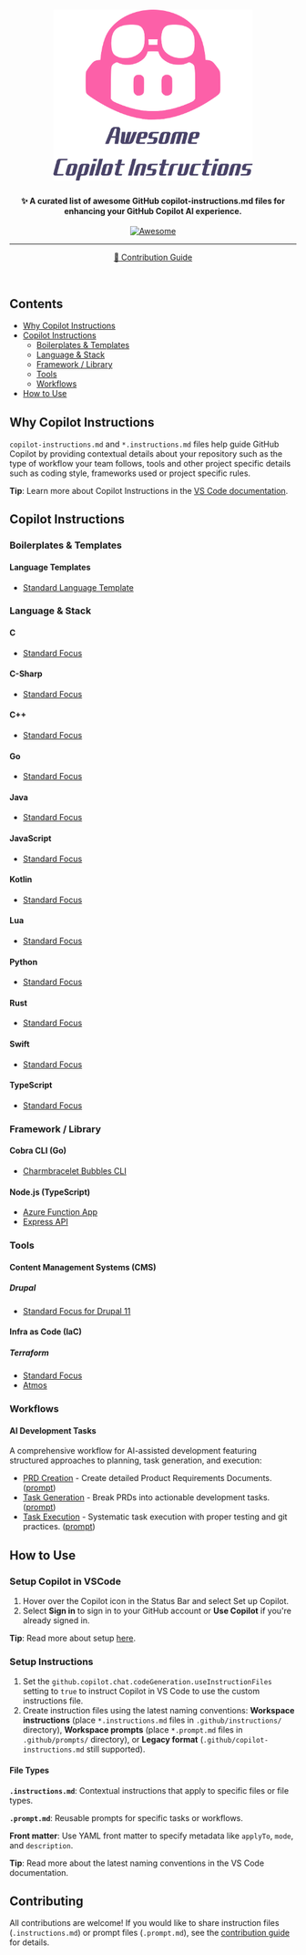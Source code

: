 <h1 align="center">
  <img src="./imgs/awesome-github-copilot.svg" alt="Awesome Copilot Instructions" height="300">
</h1>

<h4 align="center">✨ A curated list of awesome GitHub copilot-instructions.md files for enhancing your GitHub Copilot AI experience.</h4>

<p align="center">
  <a href="https://awesome.re">
    <img src="https://awesome.re/badge-flat2.svg" alt="Awesome">
  </a>
</p>

<hr>
<p align="center">
 <a href="CONTRIBUTING.md">📖 Contribution Guide</a>
</p>
<br>

## Contents

- [Why Copilot Instructions](#why-copilot-instructions)
- [Copilot Instructions](#copilot-instructions)
  - [Boilerplates & Templates](#boilerplates--templates)
  - [Language & Stack](#language--stack)
  - [Framework / Library](#framework--library)
  - [Tools](#tools)
  - [Workflows](#workflows)
- [How to Use](#how-to-use)

## Why Copilot Instructions

`copilot-instructions.md` and `*.instructions.md` files help guide GitHub Copilot by providing contextual details about your repository such as the type of workflow your team follows, tools and other project specific details such as coding style, frameworks used or project specific rules.

**Tip**: Learn more about Copilot Instructions in the [VS Code documentation](https://code.visualstudio.com/docs/copilot/copilot-customization).

## Copilot Instructions

### Boilerplates & Templates

#### Language Templates

- [Standard Language Template](https://github.com/osiris/awesome-copilot-instructions/blob/main/instructions/templates/standard-language/copilot-instructions.md)

### Language & Stack

#### C

- [Standard Focus](https://github.com/osiris/awesome-copilot-instructions/blob/main/instructions/languages/c/standard-focus/copilot-instructions.md)

#### C-Sharp

- [Standard Focus](https://github.com/osiris/awesome-copilot-instructions/blob/main/instructions/languages/csharp/standard-focus/copilot-instructions.md)

#### C++

- [Standard Focus](https://github.com/osiris/awesome-copilot-instructions/blob/main/instructions/languages/cplusplus/standard-focus/copilot-instructions.md)

#### Go

- [Standard Focus](https://github.com/osiris/awesome-copilot-instructions/blob/main/instructions/languages/go/standard-focus/copilot-instructions.md)

#### Java

- [Standard Focus](https://github.com/osiris/awesome-copilot-instructions/blob/main/instructions/languages/java/standard-focus/copilot-instructions.md)

#### JavaScript

- [Standard Focus](https://github.com/osiris/awesome-copilot-instructions/blob/main/instructions/languages/javascript/standard-focus/copilot-instructions.md)

#### Kotlin

- [Standard Focus](https://github.com/osiris/awesome-copilot-instructions/blob/main/instructions/languages/kotlin/standard-focus/copilot-instructions.md)

#### Lua

- [Standard Focus](https://github.com/osiris/awesome-copilot-instructions/blob/main/instructions/languages/lua/standard-focus/copilot-instructions.md)

#### Python

- [Standard Focus](https://github.com/osiris/awesome-copilot-instructions/blob/main/instructions/languages/python/standard-focus/copilot-instructions.md)

#### Rust

- [Standard Focus](https://github.com/osiris/awesome-copilot-instructions/blob/main/instructions/languages/rust/standard-focus/copilot-instructions.md)

#### Swift

- [Standard Focus](https://github.com/osiris/awesome-copilot-instructions/blob/main/instructions/languages/swift/standard-focus/copilot-instructions.md)

#### TypeScript

- [Standard Focus](https://github.com/osiris/awesome-copilot-instructions/blob/main/instructions/languages/typescript/standard-focus/copilot-instructions.md)

### Framework / Library

#### Cobra CLI (Go)

- [Charmbracelet Bubbles CLI](https://github.com/osiris/awesome-copilot-instructions/blob/main/instructions/frameworks/cobra-cli-go/charmbracelet-cli/copilot-instructions.md)

#### Node.js (TypeScript)

- [Azure Function App](https://github.com/osiris/awesome-copilot-instructions/blob/main/instructions/frameworks/nodejs-typescript/azure-function-app/copilot-instructions.md)
- [Express API](https://github.com/osiris/awesome-copilot-instructions/blob/main/instructions/frameworks/nodejs-typescript/express-api/copilot-instructions.md)

### Tools

#### Content Management Systems (CMS)

##### Drupal

- [Standard Focus for Drupal 11](https://github.com/osiris/awesome-copilot-instructions/blob/main/instructions/tools/cms/drupal/11/standard-focus/copilot-instructions.md)

#### Infra as Code (IaC)

##### Terraform

- [Standard Focus](https://github.com/osiris/awesome-copilot-instructions/blob/main/instructions/tools/infra-as-code/terraform/standard-focus/copilot-instructions.md)
- [Atmos](https://github.com/osiris/awesome-copilot-instructions/blob/main/instructions/tools/infra-as-code/terraform/atmos/copilot-instructions.md)

### Workflows

#### AI Development Tasks

A comprehensive workflow for AI-assisted development featuring structured approaches to planning, task generation, and execution:

- [PRD Creation](https://github.com/osiris/awesome-copilot-instructions/blob/main/instructions/workflows/ai-development-tasks/prd-creation/prd-creation.instructions.md) - Create detailed Product Requirements Documents. ([prompt](https://github.com/osiris/awesome-copilot-instructions/blob/main/instructions/workflows/ai-development-tasks/prd-creation/prd-creation.prompt.md))
- [Task Generation](https://github.com/osiris/awesome-copilot-instructions/blob/main/instructions/workflows/ai-development-tasks/task-generation/task-generation.instructions.md) - Break PRDs into actionable development tasks. ([prompt](https://github.com/osiris/awesome-copilot-instructions/blob/main/instructions/workflows/ai-development-tasks/task-generation/task-generation.prompt.md))
- [Task Execution](https://github.com/osiris/awesome-copilot-instructions/blob/main/instructions/workflows/ai-development-tasks/task-execution/task-execution.instructions.md) - Systematic task execution with proper testing and git practices. ([prompt](https://github.com/osiris/awesome-copilot-instructions/blob/main/instructions/workflows/ai-development-tasks/task-execution/task-execution.prompt.md))

## How to Use

### Setup Copilot in VSCode

1. Hover over the Copilot icon in the Status Bar and select Set up Copilot.
2. Select **Sign in** to sign in to your GitHub account or **Use Copilot** if you're already signed in.

**Tip**: Read more about setup [here](https://code.visualstudio.com/docs/copilot/setup).

### Setup Instructions

1. Set the `github.copilot.chat.codeGeneration.useInstructionFiles` setting to `true` to instruct Copilot in VS Code to use the custom instructions file.
2. Create instruction files using the latest naming conventions: **Workspace instructions** (place `*.instructions.md` files in `.github/instructions/` directory), **Workspace prompts** (place `*.prompt.md` files in `.github/prompts/` directory), or **Legacy format** (`.github/copilot-instructions.md` still supported).

#### File Types

**`.instructions.md`**: Contextual instructions that apply to specific files or file types.

**`.prompt.md`**: Reusable prompts for specific tasks or workflows.

**Front matter**: Use YAML front matter to specify metadata like `applyTo`, `mode`, and `description`.

**Tip**: Read more about the latest naming conventions in the VS Code documentation.

## Contributing

All contributions are welcome! If you would like to share instruction files (`.instructions.md`) or prompt files (`.prompt.md`), see the [contribution guide](CONTRIBUTING.md) for details.
